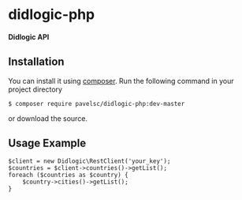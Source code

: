 # didlogic-php
#### Didlogic API

## Installation

You can install it using [composer](https://getcomposer.org/). Run the following command in your project directory

    $ composer require pavelsc/didlogic-php:dev-master

or download the source.

## Usage Example

```
$client = new Didlogic\RestClient('your_key');
$countries = $client->countries()->getList();
foreach ($countries as $country) {
    $country->cities()->getList();
}
```
